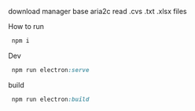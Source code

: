 download manager base aria2c 
read .cvs .txt .xlsx files

How to run
```ruby
 npm i
```
Dev
```ruby
 npm run electron:serve
```
build
```ruby
 npm run electron:build
```
